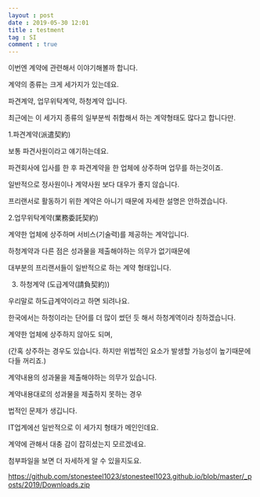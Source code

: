 ```yaml
---
layout : post
date : 2019-05-30 12:01
title : testment
tag : SI
comment : true
---
```


이번엔 계약에 관련해서 이야기해볼까 합니다.

계약의 종류는 크게 세가지가 있는데요.

파견계약, 업무위탁계약, 하청계약 입니다.

최근에는 이 세가지 종류의 일부분씩 취합해서 하는 계약형태도 많다고 합니다만.



1.파견계약(派遣契約)

보통 파견사원이라고 얘기하는데요.

파견회사에 입사를 한 후 파견계약을 한 업체에 상주하며 업무를 하는것이죠.

일반적으로 정사원이나 계약사원 보다 대우가 좋지 않습니다.

프리랜서로 활동하기 위한 계약은 아니기 때문에 자세한 설명은 안하겠습니다.



2.업무위탁계약(業務委託契約)

계약한 업체에 상주하며 서비스(기술력)를 제공하는 계약입니다.

하청계약과 다른 점은 성과물을 제출해야하는 의무가 없기때문에

대부분의 프리랜서들이 일반적으로 하는 계약 형태입니다.



3. 하청계약 (도급계약(請負契約))

우리말로 하도급계약이라고 하면 되려나요.

한국에서는 하청이라는 단어를 더 많이 썼던 듯 해서 하청계역이라 칭하겠습니다.

계약한 업체에 상주하지 않아도 되며,

(간혹 상주하는 경우도 있습니다. 하지만 위법적인 요소가 발생할 가능성이 높기때문에 다들 꺼리죠.)

계약내용의 성과물을 제출해야하는 의무가 있습니다.

계약내용대로의 성과물을 제출하지 못하는 경우

법적인 문제가 생깁니다.



IT업계에선 일반적으로 이 세가지 형태가 메인인데요.

계약에 관해서 대충 감이 잡히셨는지 모르겠네요.

첨부파일을 보면 더 자세하게 알 수 있을지도요.

https://github.com/stonesteel1023/stonesteel1023.github.io/blob/master/_posts/2019/Downloads.zip
